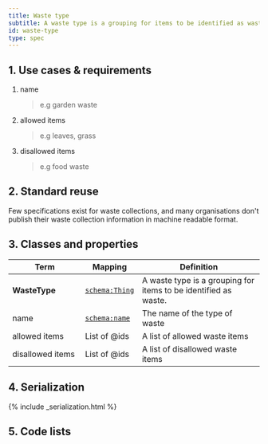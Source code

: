 ```yaml
---
title: Waste type
subtitle: A waste type is a grouping for items to be identified as waste.
id: waste-type
type: spec
---
```


<h2 id="use-cases-and-requirements">1. Use cases &amp; requirements</h2>

1. name

    >e.g garden waste

1. allowed items

    >e.g leaves, grass

1. disallowed items

    >e.g food waste


<h2 id="standard-reuse">2. Standard reuse</h2>

Few specifications exist for waste collections, and many organisations don't publish their waste collection information in machine readable format.

<h2 id="classes-and-properties">3. Classes and properties</h2>

<table>
  <thead>
    <tr>
      <th width="130">Term</th>
      <th>Mapping</th>
      <th>Definition</th>
    </tr>
  </thead>
  <tbody>
    <tr>
      <td><strong>WasteType</strong></td>
      <td><code><a href="http://schema.org/Thing" title="http://schema.org/Thing">schema:Thing</a></code></td>
      <td>A waste type is a grouping for items to be identified as waste.</td>
    </tr>
    <tr id="rdf:type">
      <td>name</td>
      <td><code><a href="http://schema.org/name" title="http://schema.org/name">schema:name</a></code></td>
      <td>The name of the type of waste</td>
    </tr>
    <tr id="rdf:type">
      <td>allowed items</td>
      <td>List of @ids</td>
      <td>A list of allowed waste items</td>
    </tr>
    <tr id="rdf:type">
      <td>disallowed items</td>
      <td>List of @ids</td>
      <td>A list of disallowed waste items</td>
    </tr>
  </tbody>
</table>

<h2 id="serialization">4. Serialization</h2>

{% include _serialization.html %}

<h2 id="code-lists">5. Code lists</h2>
